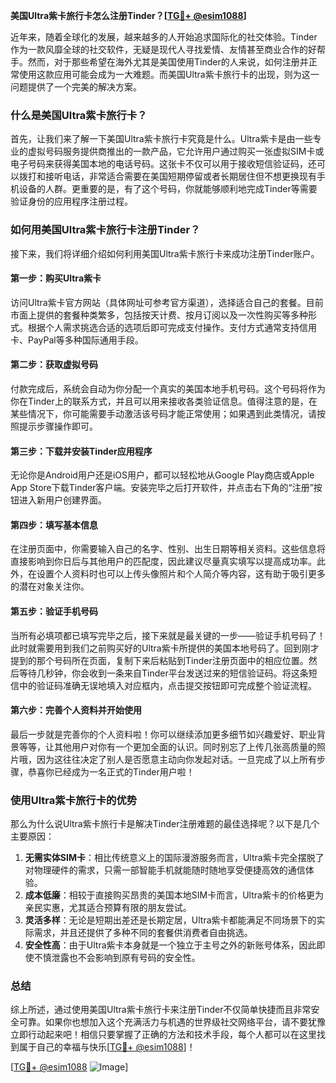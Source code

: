 **美国Ultra紫卡旅行卡怎么注册Tinder？[[TG💪+ @esim1088](https://t.me/s/esim1088)]**

近年来，随着全球化的发展，越来越多的人开始追求国际化的社交体验。Tinder作为一款风靡全球的社交软件，无疑是现代人寻找爱情、友情甚至商业合作的好帮手。然而，对于那些希望在海外尤其是美国使用Tinder的人来说，如何注册并正常使用这款应用可能会成为一大难题。而美国Ultra紫卡旅行卡的出现，则为这一问题提供了一个完美的解决方案。

### 什么是美国Ultra紫卡旅行卡？

首先，让我们来了解一下美国Ultra紫卡旅行卡究竟是什么。Ultra紫卡是由一些专业的虚拟号码服务提供商推出的一款产品，它允许用户通过购买一张虚拟SIM卡或电子号码来获得美国本地的电话号码。这张卡不仅可以用于接收短信验证码，还可以拨打和接听电话，非常适合需要在美国短期停留或者长期居住但不想更换现有手机设备的人群。更重要的是，有了这个号码，你就能够顺利地完成Tinder等需要验证身份的应用程序注册过程。

### 如何用美国Ultra紫卡旅行卡注册Tinder？

接下来，我们将详细介绍如何利用美国Ultra紫卡旅行卡来成功注册Tinder账户。

#### 第一步：购买Ultra紫卡

访问Ultra紫卡官方网站（具体网址可参考官方渠道），选择适合自己的套餐。目前市面上提供的套餐种类繁多，包括按天计费、按月订阅以及一次性购买等多种形式。根据个人需求挑选合适的选项后即可完成支付操作。支付方式通常支持信用卡、PayPal等多种国际通用手段。

#### 第二步：获取虚拟号码

付款完成后，系统会自动为你分配一个真实的美国本地手机号码。这个号码将作为你在Tinder上的联系方式，并且可以用来接收各类验证信息。值得注意的是，在某些情况下，你可能需要手动激活该号码才能正常使用；如果遇到此类情况，请按照提示步骤操作即可。

#### 第三步：下载并安装Tinder应用程序

无论你是Android用户还是iOS用户，都可以轻松地从Google Play商店或Apple App Store下载Tinder客户端。安装完毕之后打开软件，并点击右下角的“注册”按钮进入新用户创建界面。

#### 第四步：填写基本信息

在注册页面中，你需要输入自己的名字、性别、出生日期等相关资料。这些信息将直接影响到你日后与其他用户的匹配度，因此建议尽量真实填写以提高成功率。此外，在设置个人资料时也可以上传头像照片和个人简介等内容，这有助于吸引更多的潜在对象关注你。

#### 第五步：验证手机号码

当所有必填项都已填写完毕之后，接下来就是最关键的一步——验证手机号码了！此时就需要用到我们之前购买好的Ultra紫卡所提供的美国本地号码了。回到刚才提到的那个号码所在页面，复制下来后粘贴到Tinder注册页面中的相应位置。然后等待几秒钟，你会收到一条来自Tinder平台发送过来的短信验证码。将这条短信中的验证码准确无误地填入对应框内，点击提交按钮即可完成整个验证流程。

#### 第六步：完善个人资料并开始使用

最后一步就是完善你的个人资料啦！你可以继续添加更多细节如兴趣爱好、职业背景等等，让其他用户对你有一个更加全面的认识。同时别忘了上传几张高质量的照片哦，因为这往往决定了别人是否愿意主动向你发起对话。一旦完成了以上所有步骤，恭喜你已经成为一名正式的Tinder用户啦！

### 使用Ultra紫卡旅行卡的优势

那么为什么说Ultra紫卡旅行卡是解决Tinder注册难题的最佳选择呢？以下是几个主要原因：

1. **无需实体SIM卡**：相比传统意义上的国际漫游服务而言，Ultra紫卡完全摆脱了对物理硬件的需求，只需一部智能手机就能随时随地享受便捷高效的通信体验。
2. **成本低廉**：相较于直接购买昂贵的美国本地SIM卡而言，Ultra紫卡的价格更为亲民实惠，尤其适合预算有限的朋友尝试。
3. **灵活多样**：无论是短期出差还是长期定居，Ultra紫卡都能满足不同场景下的实际需求，并且还提供了多种不同的套餐供消费者自由挑选。
4. **安全性高**：由于Ultra紫卡本身就是一个独立于主号之外的新账号体系，因此即使不慎泄露也不会影响到原有号码的安全性。

### 总结

综上所述，通过使用美国Ultra紫卡旅行卡来注册Tinder不仅简单快捷而且非常安全可靠。如果你也想加入这个充满活力与机遇的世界级社交网络平台，请不要犹豫立即行动起来吧！相信只要掌握了正确的方法和技术手段，每个人都可以在这里找到属于自己的幸福与快乐[[TG💪+ @esim1088](https://t.me/s/esim1088)]！

[[TG💪+ @esim1088](https://t.me/s/esim1088) ![Image](https://i.postimg.cc/4NQfJmqS/Snipaste-2025-05-13-00-14-12.png)]